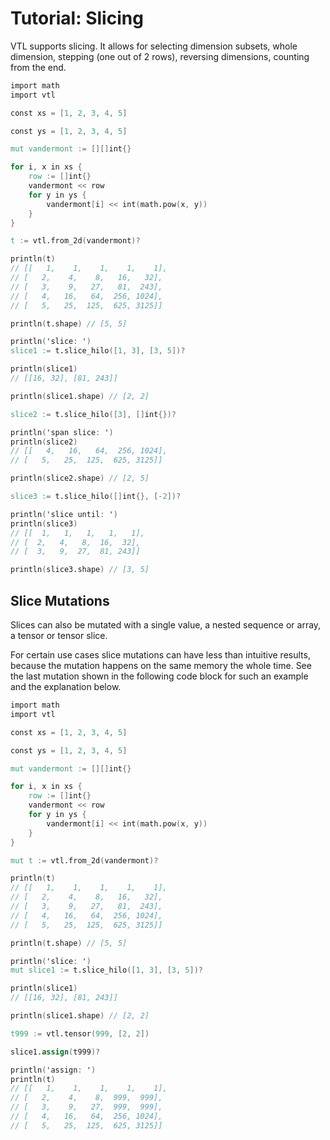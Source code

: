 # Tutorial: Slicing

VTL supports slicing. It allows for selecting dimension subsets, whole dimension,
stepping (one out of 2 rows), reversing dimensions, counting from the end.

```v
import math
import vtl

const xs = [1, 2, 3, 4, 5]

const ys = [1, 2, 3, 4, 5]

mut vandermont := [][]int{}

for i, x in xs {
	row := []int{}
	vandermont << row
	for y in ys {
		vandermont[i] << int(math.pow(x, y))
	}
}

t := vtl.from_2d(vandermont)?

println(t)
// [[   1,    1,    1,    1,    1],
// [   2,    4,    8,   16,   32],
// [   3,    9,   27,   81,  243],
// [   4,   16,   64,  256, 1024],
// [   5,   25,  125,  625, 3125]]

println(t.shape) // [5, 5]

println('slice: ')
slice1 := t.slice_hilo([1, 3], [3, 5])?

println(slice1)
// [[16, 32], [81, 243]]

println(slice1.shape) // [2, 2]

slice2 := t.slice_hilo([3], []int{})?

println('span slice: ')
println(slice2)
// [[   4,   16,   64,  256, 1024],
// [   5,   25,  125,  625, 3125]]

println(slice2.shape) // [2, 5]

slice3 := t.slice_hilo([]int{}, [-2])?

println('slice until: ')
println(slice3)
// [[  1,   1,   1,   1,   1],
// [  2,   4,   8,  16,  32],
// [  3,   9,  27,  81, 243]]

println(slice3.shape) // [3, 5]
```

## Slice Mutations

Slices can also be mutated with a single value, a nested sequence or array,
a tensor or tensor slice.

For certain use cases slice mutations can have less than intuitive results,
because the mutation happens on the same memory the whole time.
See the last mutation shown in the following code block for such an example
and the explanation below.

```v
import math
import vtl

const xs = [1, 2, 3, 4, 5]

const ys = [1, 2, 3, 4, 5]

mut vandermont := [][]int{}

for i, x in xs {
	row := []int{}
	vandermont << row
	for y in ys {
		vandermont[i] << int(math.pow(x, y))
	}
}

mut t := vtl.from_2d(vandermont)?

println(t)
// [[   1,    1,    1,    1,    1],
// [   2,    4,    8,   16,   32],
// [   3,    9,   27,   81,  243],
// [   4,   16,   64,  256, 1024],
// [   5,   25,  125,  625, 3125]]

println(t.shape) // [5, 5]

println('slice: ')
mut slice1 := t.slice_hilo([1, 3], [3, 5])?

println(slice1)
// [[16, 32], [81, 243]]

println(slice1.shape) // [2, 2]

t999 := vtl.tensor(999, [2, 2])

slice1.assign(t999)?

println('assign: ')
println(t)
// [[   1,    1,    1,    1,    1],
// [   2,    4,    8,  999,  999],
// [   3,    9,   27,  999,  999],
// [   4,   16,   64,  256, 1024],
// [   5,   25,  125,  625, 3125]]
```
